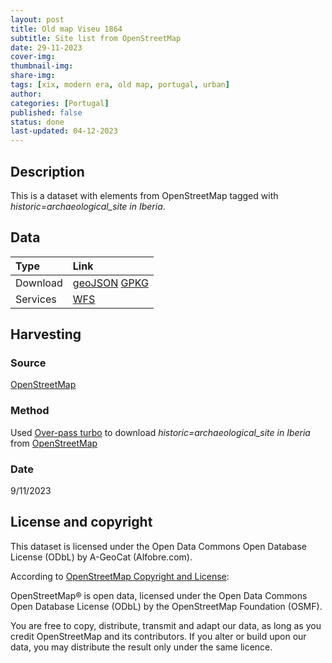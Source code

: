 ```yaml
---
layout: post
title: Old map Viseu 1864
subtitle: Site list from OpenStreetMap
date: 29-11-2023
cover-img: 
thumbnail-img: 
share-img: 
tags: [xix, modern era, old map, portugal, urban]
author: 
categories: [Portugal]
published: false
status: done
last-updated: 04-12-2023
---
```


## Description
This is a dataset with elements from OpenStreetMap tagged with *historic=archaeological_site in Iberia*.

## Data

| Type | Link |
| :------ |:--- |
| Download | [geoJSON](https://projetoalfobre.github.io/alfobre-gis-repository/Iberian_Peninsula/archaeological/openstreetmap/OSM_historic_archaeological_site_in_Iberia.geojson) [GPKG](https://projetoalfobre.github.io/alfobre-gis-repository/Iberian_Peninsula/archaeological/openstreetmap/OSM_historic_archaeological_site_in_Iberia.gpkg) |
| Services | [WFS](https://qgiscloud.com/alfobre/OSM_historic_archaeological_site_in_Iberia/wms?SERVICE=WMS&REQUEST=GetCapabilities) |

## Harvesting
### Source
[OpenStreetMap](https://www.openstreetmap.org/)

### Method
Used [Over-pass turbo](https://overpass-turbo.eu/) to download *historic=archaeological_site in Iberia* from [OpenStreetMap](https://www.openstreetmap.org/)

### Date
9/11/2023

## License and copyright
This dataset is licensed under the Open Data Commons Open Database License (ODbL) by A-GeoCat (Alfobre.com).

According to [OpenStreetMap Copyright and License](https://www.openstreetmap.org/copyright/en): 

 OpenStreetMap® is open data, licensed under the Open Data Commons Open Database License (ODbL) by the OpenStreetMap Foundation (OSMF).

You are free to copy, distribute, transmit and adapt our data, as long as you credit OpenStreetMap and its contributors. If you alter or build upon our data, you may distribute the result only under the same licence.
